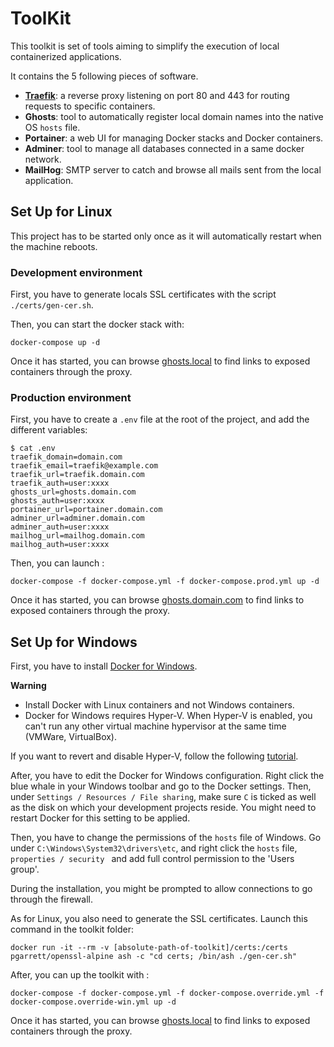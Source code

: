 # ToolKit

This toolkit is set of tools aiming to simplify the execution of local containerized applications.

It contains the 5 following pieces of software.

 - **[Traefik](https://ghosts.local)**: a reverse proxy listening on port 80 and 443 for routing requests to specific containers.
 - **Ghosts**: tool to automatically register local domain names into the native OS `hosts` file.
 - **Portainer**: a web UI for managing Docker stacks and Docker containers.
 - **Adminer**: tool to manage all databases connected in a same docker network.
 - **MailHog**: SMTP server to catch and browse all mails sent from the local application.

## Set Up for Linux

This project has to be started only once as it will automatically restart when the machine reboots.

### Development environment

First, you have to generate locals SSL certificates with the script `./certs/gen-cer.sh`.

Then, you can start the docker stack with:

    docker-compose up -d

Once it has started, you can browse [ghosts.local](https://ghosts.local) to find links to exposed containers through the proxy.

### Production environment

First, you have to create a `.env` file at the root of the project, and add the different variables: 

    $ cat .env
    traefik_domain=domain.com
    traefik_email=traefik@example.com
    traefik_url=traefik.domain.com
    traefik_auth=user:xxxx
    ghosts_url=ghosts.domain.com
    ghosts_auth=user:xxxx
    portainer_url=portainer.domain.com
    adminer_url=adminer.domain.com
    adminer_auth=user:xxxx
    mailhog_url=mailhog.domain.com
    mailhog_auth=user:xxxx

Then, you can launch :

    docker-compose -f docker-compose.yml -f docker-compose.prod.yml up -d

Once it has started, you can browse [ghosts.domain.com]() to find links to exposed containers through the proxy.

## Set Up for Windows

First, you have to install [Docker for Windows](https://docs.docker.com/docker-for-windows/install/).

**Warning**

- Install Docker with Linux containers and not Windows containers.
- Docker for Windows requires Hyper-V. When Hyper-V is enabled, you can't run any other virtual machine hypervisor at the same time (VMWare, VirtualBox). 

If you want to revert and disable Hyper-V, follow the following [tutorial](https://www.youtube.com/watch?v=VIBdY-5zr58).

After, you have to edit the Docker for Windows configuration. Right click the blue whale in your Windows toolbar and go to the Docker settings. Then, under `Settings / Resources / File sharing`, make sure `C` is ticked as well as the disk on which your development projects reside. You might need to restart Docker for this setting to be applied.

Then, you have to change the permissions of the `hosts` file of Windows. Go under `C:\Windows\System32\drivers\etc`, and right click the `hosts` file, `properties / security ` and add full control permission to the 'Users group'.

During the installation, you might be prompted to allow connections to go through the firewall.

As for Linux, you also need to generate the SSL certificates. Launch this command in the toolkit folder: 

    docker run -it --rm -v [absolute-path-of-toolkit]/certs:/certs pgarrett/openssl-alpine ash -c "cd certs; /bin/ash ./gen-cer.sh"

After, you can up the toolkit with :

    docker-compose -f docker-compose.yml -f docker-compose.override.yml -f docker-compose.override-win.yml up -d

Once it has started, you can browse [ghosts.local](https://ghosts.local) to find links to exposed containers through the proxy.





